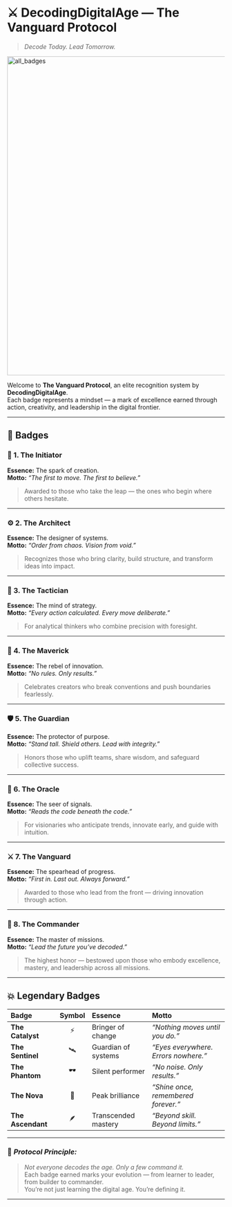 # ⚔️ DecodingDigitalAge — The Vanguard Protocol
> *Decode Today. Lead Tomorrow.*

<img width="825" height="737" alt="all_badges" src="https://github.com/user-attachments/assets/9a41ac34-43ec-45a1-bb48-fca513ca056f" />

Welcome to **The Vanguard Protocol**, an elite recognition system by **DecodingDigitalAge**.  
Each badge represents a mindset — a mark of excellence earned through action, creativity, and leadership in the digital frontier.

---

## 🏅 **Badges**

### 🔰 1. The Initiator  
**Essence:** The spark of creation.  
**Motto:** *“The first to move. The first to believe.”*  
> Awarded to those who take the leap — the ones who begin where others hesitate.

---

### ⚙️ 2. The Architect  
**Essence:** The designer of systems.  
**Motto:** *“Order from chaos. Vision from void.”*  
> Recognizes those who bring clarity, build structure, and transform ideas into impact.

---

### 🧠 3. The Tactician  
**Essence:** The mind of strategy.  
**Motto:** *“Every action calculated. Every move deliberate.”*  
> For analytical thinkers who combine precision with foresight.

---

### 🦅 4. The Maverick  
**Essence:** The rebel of innovation.  
**Motto:** *“No rules. Only results.”*  
> Celebrates creators who break conventions and push boundaries fearlessly.

---

### 🛡️ 5. The Guardian  
**Essence:** The protector of purpose.  
**Motto:** *“Stand tall. Shield others. Lead with integrity.”*  
> Honors those who uplift teams, share wisdom, and safeguard collective success.

---

### 🔮 6. The Oracle  
**Essence:** The seer of signals.  
**Motto:** *“Reads the code beneath the code.”*  
> For visionaries who anticipate trends, innovate early, and guide with intuition.

---

### ⚔️ 7. The Vanguard  
**Essence:** The spearhead of progress.  
**Motto:** *“First in. Last out. Always forward.”*  
> Awarded to those who lead from the front — driving innovation through action.

---

### 👑 8. The Commander  
**Essence:** The master of missions.  
**Motto:** *“Lead the future you’ve decoded.”*  
> The highest honor — bestowed upon those who embody excellence, mastery, and leadership across all missions.

---

## 💥 **Legendary Badges**

| Badge | Symbol | Essence | Motto |
|:--|:--:|:--|:--|
| **The Catalyst** | ⚡ | Bringer of change | *“Nothing moves until you do.”* |
| **The Sentinel** | 🛰️ | Guardian of systems | *“Eyes everywhere. Errors nowhere.”* |
| **The Phantom** | 🕶️ | Silent performer | *“No noise. Only results.”* |
| **The Nova** | 🌠 | Peak brilliance | *“Shine once, remembered forever.”* |
| **The Ascendant** | 🪶 | Transcended mastery | *“Beyond skill. Beyond limits.”* |

---

### 🧭 *Protocol Principle:*  
> *Not everyone decodes the age. Only a few command it.*  
Each badge earned marks your evolution — from learner to leader, from builder to commander.  
You’re not just learning the digital age. You’re defining it.

---

